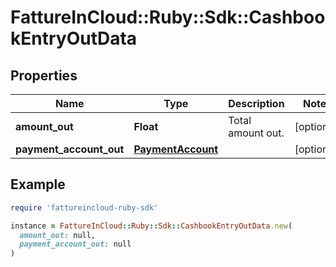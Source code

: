 # FattureInCloud::Ruby::Sdk::CashbookEntryOutData

## Properties

| Name | Type | Description | Notes |
| ---- | ---- | ----------- | ----- |
| **amount_out** | **Float** | Total amount out. | [optional] |
| **payment_account_out** | [**PaymentAccount**](PaymentAccount.md) |  | [optional] |

## Example

```ruby
require 'fattureincloud-ruby-sdk'

instance = FattureInCloud::Ruby::Sdk::CashbookEntryOutData.new(
  amount_out: null,
  payment_account_out: null
)
```

